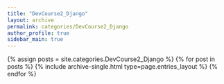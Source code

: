 ```yaml
---
title: "DevCourse2_Django"
layout: archive
permalink: categories/DevCourse2_Django
author_profile: true
sidebar_main: true
---
```



{% assign posts = site.categories.DevCourse2_Django %}
{% for post in posts %} {% include archive-single.html type=page.entries_layout %} {% endfor %}